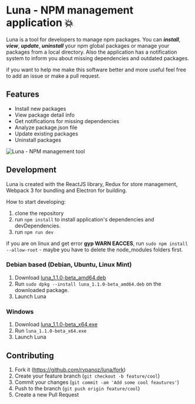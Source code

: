 # Luna - NPM management application :boom:

Luna is a tool for developers to manage npm packages.
You can ***install***, ***view***, ***update***, ***uninstall*** your npm global packages or manage your packages from a local directory. Also the application has a notification system to inform you about missing dependencies and outdated packages.

if you want to help me make this software better and more useful feel free to add an issue or make a pull request. 

## Features

- Install new packages
- View package detail info
- Get notifications for missing dependencies
- Analyze package.json file
- Update existing packages
- Uninstall packages

![Luna - NPM management tool](http://104.236.58.95/luna/luna-preview.png)

## Development ##

Luna is created with the ReactJS library, Redux for store management, Webpack 3 for bundling and Electron for building.

How to start developing:

1. clone the repository
2. run `npm install` to install application's dependencies and devDependencies. 
3. run `npm run dev`

if you are on linux and get error **gyp WARN EACCES**, run `sudo npm install --allow-root` - maybe you have to delete the node_modules folders first.

### Debian based (Debian, Ubuntu, Linux Mint)

1. Download [luna_1.1.0-beta_amd64.deb](http://104.236.58.95/luna/releases/latest/luna_1.1.0-beta_amd64.deb)
2. Run `sudo dpkg --install luna_1.1.0-beta_amd64.deb` on the downloaded package.
3. Launch Luna

### Windows

1. Download [luna_1.1.0-beta_x64.exe](http://104.236.58.95/luna/releases/latest/luna-1.1.0-beta_x64.exe)
2. Run `luna_1.1.0-beta_x64.exe`
3. Launch Luna

## Contributing

1. Fork it (<https://github.com/rvpanoz/luna/fork>)
2. Create your feature branch (`git checkout -b feature/cool`)
3. Commit your changes (`git commit -am 'Add some cool feautures'`)
4. Push to the branch (`git push origin feature/cool`)
5. Create a new Pull Request
